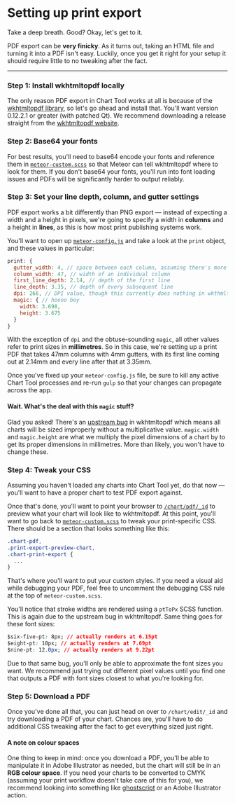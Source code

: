 # Setting up print export

Take a deep breath. Good? Okay, let's get to it.

PDF export can be **very finicky**. As it turns out, taking an HTML file and turning it into a PDF isn't easy. Luckily, once you get it right for your setup it should require little to no tweaking after the fact. 


----------


### **Step 1:** Install wkhtmltopdf locally

The only reason PDF export in Chart Tool works at all is because of the [wkhtmltopdf library](http://wkhtmltopdf.org/), so let's go ahead and install that. You'll want version 0.12.2.1 or greater (with patched Qt). We recommend downloading a release straight from the [wkhtmltopdf website](http://wkhtmltopdf.org/downloads.html).


### **Step 2:** Base64 your fonts
For best results, you'll need to base64 encode your fonts and reference them in [`meteor-custom.scss`](https://github.com/globeandmail/chart-tool/blob/master/tutorials/customizing.md) so that Meteor can tell wkhtmltopdf where to look for them. If you don't base64 your fonts, you'll run into font loading issues and PDFs will be significantly harder to output reliably.


### **Step 3:** Set your line depth, column, and gutter settings

PDF export works a bit differently than PNG export — instead of expecting a width and a height in pixels, we're going to specify a width in **columns** and a height in **lines**, as this is how most print publishing systems work.

You'll want to open up [`meteor-config.js`](https://github.com/globeandmail/chart-tool/blob/master/tutorials/customizing.md) and take a look at the `print` object, and these values in particular:

```javascript
print: {
  gutter_width: 4, // space between each column, assuming there's more than one
  column_width: 47, // width of an individual column
  first_line_depth: 2.14, // depth of the first line
  line_depth: 3.35, // depth of every subsequent line
  dpi: 266, // DPI value, though this currently does nothing in wkthmltopdf pending an upstream change
  magic: { // hoooo boy
    width: 3.698,
    height: 3.675
  }
}
```

With the exception of `dpi` and the obtuse-sounding `magic`, all other values refer to print sizes in **millimetres**. So in this case, we're setting up a print PDF that takes 47mm columns with 4mm gutters, with its first line coming out at 2.14mm and every line after that at 3.35mm.

Once you've fixed up your `meteor-config.js` file, be sure to kill any active Chart Tool processes and re-run `gulp` so that your changes can propagate across the app.

#### Wait. What's the deal with this `magic` stuff?

Glad you asked! There's an [upstream bug](https://github.com/wkhtmltopdf/wkhtmltopdf/issues/2290) in wkhtmltopdf which means all charts will be sized improperly without a multiplicative value. `magic.width` and `magic.height` are what we multiply the pixel dimensions of a chart by to get its proper dimensions in millimetres. More than likely, you won't have to change these.



### **Step 4:** Tweak your CSS

Assuming you haven't loaded any charts into Chart Tool yet, do that now — you'll want to have a proper chart to test PDF export against.

Once that's done, you'll want to point your browser to [`/chart/pdf/_id`](https://github.com/globeandmail/chart-tool/blob/master/tutorials/interface.md) to preview what your chart will look like to wkhtmltopdf. At this point, you'll want to go back to [`meteor-custom.scss`](https://github.com/globeandmail/chart-tool/blob/master/tutorials/customizing.md) to tweak your print-specific CSS. There should be a section that looks something like this:

```css
.chart-pdf,
.print-export-preview-chart,
.chart-print-export {
  ... 
}
```

That's where you'll want to put your custom styles. If you need a visual aid while debugging your PDF, feel free to uncomment the debugging CSS rule at the top of `meteor-custom.scss`.

You'll notice that stroke widths are rendered using a `ptToPx` SCSS function. This is again due to the upstream bug in wkhtmltopdf. Same thing goes for these font sizes:

```CSS
$six-five-pt: 8px; // actually renders at 6.15pt
$eight-pt: 10px; // actually renders at 7.69pt
$nine-pt: 12.0px; // actually renders at 9.22pt
```

Due to that same bug, you'll only be able to approximate the font sizes you want. We recommend just trying out different pixel values until you find one that outputs a PDF with font sizes closest to what you're looking for.


### **Step 5:** Download a PDF

Once you've done all that, you can just head on over to `/chart/edit/_id` and try downloading a PDF of your chart. Chances are, you'll have to do additional CSS tweaking after the fact to get everything sized just right.

#### A note on colour spaces

One thing to keep in mind: once you download a PDF, you'll be able to manipulate it in Adobe Illustrator as needed, but the chart will still be in an **RGB colour space**. If you need your charts to be converted to CMYK (assuming your print workflow doesn't take care of this for you), we recommend looking into something like [ghostscript](http://graphicdesign.stackexchange.com/questions/38306/converting-pdf-from-rgb-to-cmyk-with-freeware-or-oss) or an Adobe Illustrator action.
